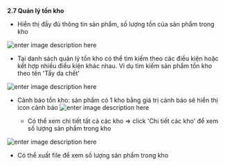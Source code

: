 

**2.7 Quản lý tồn kho**

- Hiển thị đầy đủ thông tin sản phẩm, số lượng tồn của sản phẩm trong kho

![enter image description here](https://static8.muarecdn.com/original/muare/images/2021/03/29/5896033_screenshot-15.png)
  
- Tại danh sách quản lý tồn kho có thể tìm kiếm theo các điều kiện hoặc kết hợp nhiều điều kiện khác nhau. Ví dụ tìm kiếm sản phẩm tồn kho theo tên 'Tẩy da chết'

![enter image description here](https://static8.muarecdn.com/original/muare/images/2021/03/29/5896074_screenshot-16.png)

     
 - Cảnh báo tồn kho: sản phẩm có 1 kho bằng giá trị cảnh báo sẽ hiển thị icon cảnh báo
   ![enter image description here](https://static8.muarecdn.com/original/muare/images/2021/03/29/5896131_screenshot-17.png)
   
   - Có thể xem chi tiết tất cả các kho => click 'Chi tiết các kho'  để xem số lượng sản phẩm trong kho
   
   
![enter image description here](https://static8.muarecdn.com/original/muare/images/2021/03/29/5896160_screenshot-18.png)

- Có thể xuất file để xem số lượng sản phẩm trong kho 



